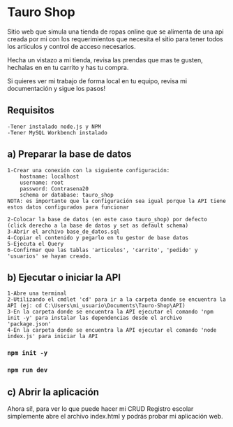 # Tauro Shop

Sitio web que simula una tienda de ropas online que se alimenta de una api creada por mi con los requerimientos que necesita el sitio para tener todos los articulos y control de acceso necesarios.

Hecha un vistazo a mi tienda, revisa las prendas que mas te gusten, hechalas en en tu carrito y has tu compra.

Si quieres ver mi trabajo de forma local en tu equipo, revisa mi documentación y sigue los pasos!

## Requisitos

    -Tener instalado node.js y NPM
    -Tener MySQL Workbench instalado

## a) Preparar la base de datos

    1-Crear una conexión con la siguiente configuración:
        hostname: localhost
        username: root
        password: Contrasena20
        schema or database: tauro_shop
    NOTA: es importante que la configuración sea igual porque la API tiene estos datos configurados para funcionar

    2-Colocar la base de datos (en este caso tauro_shop) por defecto (click derecho a la base de datos y set as default schema)
    3-Abrir el archivo base_de_datos.sql
    4-Copiar el contenido y pegarlo en tu gestor de base datos
    5-Ejecuta el Query 
    6-Confirmar que las tablas 'articulos', 'carrito', 'pedido' y 'usuarios' se hayan creado. 

## b) Ejecutar o iniciar la API

    1-Abre una terminal
    2-Utilizando el cmdlet 'cd' para ir a la carpeta donde se encuentra la API (ej: cd C:\Users\mi_usuario\Documents\Tauro-Shop\API) 
    3-En la carpeta donde se encuentra la API ejecutar el comando 'npm init -y' para instalar las dependencias desde el archivo 'package.json'
    4-En la carpeta donde se encuentra la API ejecutar el comando 'node index.js' para iniciar la API

### `npm init -y`
### `npm run dev`

## c) Abrir la aplicación

Ahora sí!, para ver lo que puede hacer mi CRUD Registro escolar simplemente abre el archivo index.html y podrás probar mi aplicación web.
